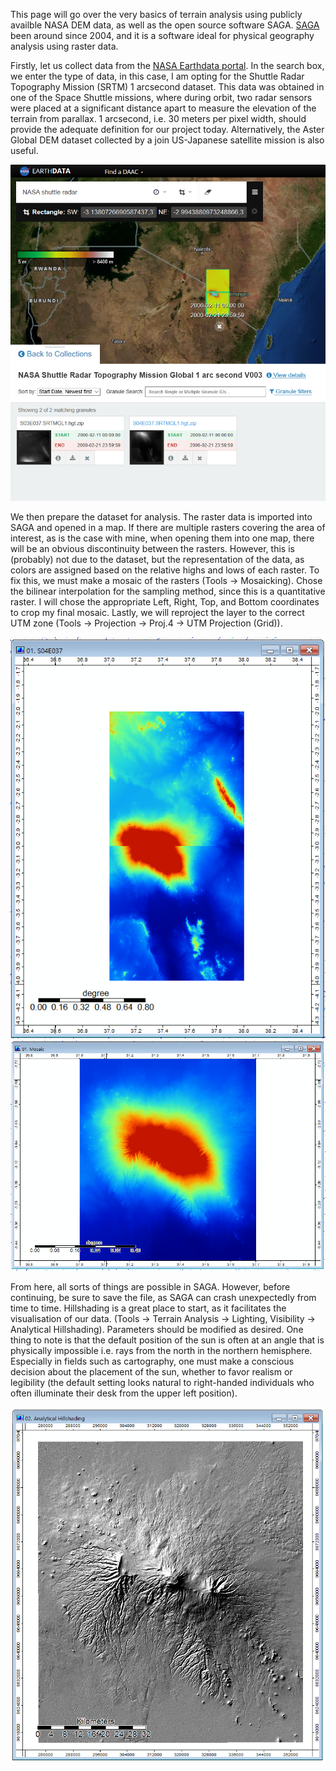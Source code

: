 This page will go over the very basics of terrain analysis using publicly availble NASA DEM data, as well as the open source software SAGA. [SAGA](http://www.saga-gis.org/en/index.html) been around since 2004, and it is a software ideal for physical geography analysis using raster data. 


Firstly, let us collect data from the [NASA Earthdata portal](https://search.earthdata.nasa.gov/search). In the search box, we enter the type of data, in this case, I am opting for the Shuttle Radar Topography Mission (SRTM) 1 arcsecond dataset. This data was obtained in one of the Space Shuttle missions, where during orbit, two radar sensors were placed at a significant distance apart to measure the elevation of the terrain from parallax. 1 arcsecond, i.e. 30 meters per pixel width, should provide the adequate definition for our project today. Alternatively, the Aster Global DEM dataset collected by a join US-Japanese satellite mission is also useful.

![Finding Data](Capture.PNG)

We then prepare the dataset for analysis. The raster data is imported into SAGA and opened in a map. If there are multiple rasters covering the area of interest, as is the case with mine, when opening them into one map, there will be an obvious discontinuity between the rasters. However, this is (probably) not due to the dataset, but the representation of the data, as colors are assigned based on the relative highs and lows of each raster. To fix this, we must make a mosaic of the rasters (Tools -> Mosaicking). Chose the bilinear interpolation for the sampling method, since this is a quantitative raster. I will chose the appropriate Left, Right, Top, and Bottom coordinates to crop my final mosaic. Lastly, we will reproject the layer to the correct UTM zone (Tools -> Projection -> Proj.4 -> UTM Projection (Grid)).

![Pre-Mosaic](Capture1.PNG)
![Post-Mosaic](Capture2.PNG)

From here, all sorts of things are possible in SAGA. However, before continuing, be sure to save the file, as SAGA can crash unexpectedly from time to time. Hillshading is a great place to start, as it facilitates the visualisation of our data. (Tools -> Terrain Analysis -> Lighting, Visibility -> Analytical Hillshading). Parameters should be modified as desired. One thing to note is that the default position of the sun is often at an angle that is physically impossible i.e. rays from the north in the northern hemisphere. Especially in fields such as cartography, one must make a conscious decision about the placement of the sun, whether to favor realism or legibility (the default setting looks natural to right-handed individuals who often illuminate their desk from the upper left position).

![Hillshade](Capture3.PNG)



